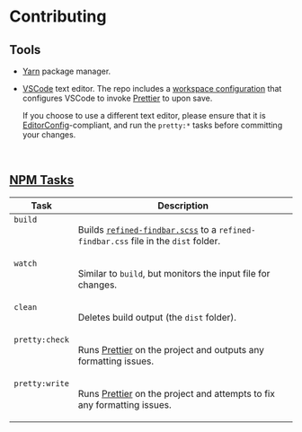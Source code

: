 # Contributing

## Tools

- [Yarn](https://yarnpkg.com/) package manager.

- [VSCode](https://code.visualstudio.com/) text editor. The repo includes a
  [workspace configuration](./.vscode/) that configures VSCode to invoke
  [Prettier](https://prettier.io/) to upon save.

  If you choose to use a different text editor, please ensure that it is
  [EditorConfig](https://editorconfig.org/)-compliant, and run the `pretty:*` tasks before
  committing your changes.

<br>

## [NPM Tasks](./package.json)

<table>
<thead>
<tr>
<th>Task</th>
<th>Description</th>
</tr>
</thead>
<tbody>
<tr>
<td valign="top"><code>build</code></td>
<td valign="top">

Builds [`refined-findbar.scss`](./src/refined-findbar.scss) to a `refined-findbar.css` file in the
`dist` folder.

</td>
</tr>
<tr>
<td valign="top"><code>watch</code></td>
<td valign="top">

Similar to `build`, but monitors the input file for changes.

</td>
</tr>
<tr>
<td valign="top"><code>clean</code></td>
<td valign="top">

Deletes build output (the `dist` folder).

</td>
</tr>
<tr>
<td valign="top"><code>pretty:check</code></td>
<td valign="top">

Runs [Prettier](https://prettier.io/) on the project and outputs any formatting issues.

</td>
</tr>
<tr>
<td valign="top"><code>pretty:write</code></td>
<td valign="top">

Runs [Prettier](https://prettier.io/) on the project and attempts to fix any formatting issues.

</td>
</tr>
</tbody>
</table>

